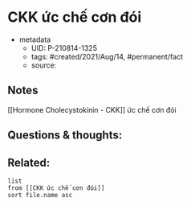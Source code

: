 # CKK ức chế cơn đói

- metadata
	- UID: P-210814-1325
	- tags: #created/2021/Aug/14, #permanent/fact 
	- source: 

## Notes
[[Hormone Cholecystokinin - CKK]] ức chế cơn đói

## Questions & thoughts:

## Related:
```dataview
list
from [[CKK ức chế cơn đói]]
sort file.name asc
```
